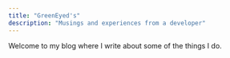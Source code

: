 ```yaml
---
title: "GreenEyed's"
description: "Musings and experiences from a developer"
---
```

Welcome to my blog where I write about some of the things I do.
